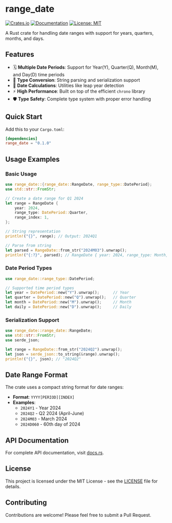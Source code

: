 # range_date

[![Crates.io](https://img.shields.io/crates/v/range_date.svg)](https://crates.io/crates/range_date)
[![Documentation](https://docs.rs/range_date/badge.svg)](https://docs.rs/range_date)
[![License: MIT](https://img.shields.io/badge/License-MIT-yellow.svg)](https://opensource.org/licenses/MIT)

A Rust crate for handling date ranges with support for years, quarters, months, and days.

## Features

- 🗓️ **Multiple Date Periods**: Support for Year(Y), Quarter(Q), Month(M), and Day(D) time periods
- 🔄 **Type Conversion**: String parsing and serialization support
- 📅 **Date Calculations**: Utilities like leap year detection
- ⚡ **High Performance**: Built on top of the efficient `chrono` library
- 🛡️ **Type Safety**: Complete type system with proper error handling

## Quick Start

Add this to your `Cargo.toml`:

```toml
[dependencies]
range_date = "0.1.0"
```

## Usage Examples

### Basic Usage

```rust
use range_date::{range_date::RangeDate, range_type::DatePeriod};
use std::str::FromStr;

// Create a date range for Q1 2024
let range = RangeDate {
    year: 2024,
    range_type: DatePeriod::Quarter,
    range_index: 1,
};

// String representation
println!("{}", range); // Output: 2024Q1

// Parse from string
let parsed = RangeDate::from_str("2024M03").unwrap();
println!("{:?}", parsed); // RangeDate { year: 2024, range_type: Month, range_index: 3 }
```

### Date Period Types

```rust
use range_date::range_type::DatePeriod;

// Supported time period types
let year = DatePeriod::new("Y").unwrap();      // Year
let quarter = DatePeriod::new("Q").unwrap();   // Quarter  
let month = DatePeriod::new("M").unwrap();     // Month
let daily = DatePeriod::new("D").unwrap();     // Daily
```

### Serialization Support

```rust
use range_date::range_date::RangeDate;
use std::str::FromStr;
use serde_json;

let range = RangeDate::from_str("2024Q2").unwrap();
let json = serde_json::to_string(&range).unwrap();
println!("{}", json); // "2024Q2"
```

## Date Range Format

The crate uses a compact string format for date ranges:

- **Format**: `YYYY[PERIOD][INDEX]`
- **Examples**:
  - `2024Y1` - Year 2024
  - `2024Q2` - Q2 2024 (April-June)
  - `2024M03` - March 2024
  - `2024D060` - 60th day of 2024

## API Documentation

For complete API documentation, visit [docs.rs](https://docs.rs/range_date).

## License

This project is licensed under the MIT License - see the [LICENSE](LICENSE) file for details.

## Contributing

Contributions are welcome! Please feel free to submit a Pull Request.
